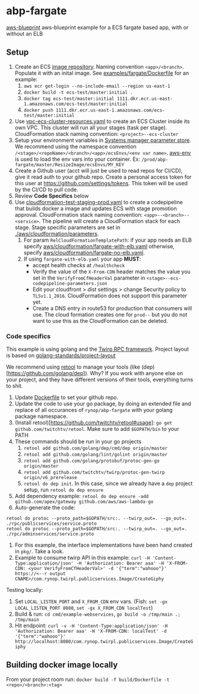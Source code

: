 # abp-fargate

[aws-blueprint](https://github.com/rynop/aws-blueprint) aws-blueprint example for a ECS fargate based app, with or without an ELB

## Setup

1. Create an ECS [image repository](https://console.aws.amazon.com/ecs/home?region=us-east-1#/repositories).  Naming convention `<app>/<branch>`. Populate it with an inital image. See [examples/fargate/Dockerfile](examples/fargate/Dockerfile) for an example:
    1. `aws ecr get-login --no-include-email --region us-east-1`
    1. `docker build -t ecs-test/master:initial .`
    1. `docker tag ecs-test/master:initial 1111.dkr.ecr.us-east-1.amazonaws.com/ecs-test/master:initial`
    1. `docker push 1111.dkr.ecr.us-east-1.amazonaws.com/ecs-test/master:initial`
1. Use [vpc-ecs-cluster-resources.yaml](./aws/cloudformation/vpc-ecs-cluster-resources.yaml) to create an ECS Cluster inside its own VPC. This cluster will run all your stages (task per stage). CloudFormation stack naming convention: `<project>--ecs-cluster`
1. Setup your environment variables in [Systems manager parameter store](https://console.aws.amazon.com/systems-manager/parameters).  We recommend using the namespace convention `/<stage>/<repoName>/<branch>/<app>/ecsEnvs/<env var name>`. [aws-env](https://github.com/Droplr/aws-env) is used to load the env vars into your container.  Ex: `/prod/abp-fargate/master/ResizeImage/ecsEnvs/MY_KEY`
1.  Create a Github user (acct will just be used to read repos for CI/CD), give it read auth to your github repo.  Create a personal access token for this user at https://github.com/settings/tokens.  This token will be used by the CI/CD to pull code.
1.  Review **Code Specifics** below
1. Use [cloudformation-test-staging-prod.yaml](/pipelines/cicd/cloudformation-test-staging-prod.yaml) to create a codepipeline that builds docker a image and updates ECS with stage promotion approval. CloudFormation stack naming convention: `<app>--<branch>--<service>`.  The pipeline will create a CloudFormation stack for each stage.  Stage specific parameters are set in [./aws/cloudformation/parameters](./aws/cloudformation/parameters/).
    1. For param `RelCloudFormationTemplatePath`: if your app needs an ELB specify [aws/cloudformation/fargate-with-elb.yaml](./aws/cloudformation/fargate-with-elb.yaml) otherwise, specify [aws/cloudformation/fargate-no-elb.yaml](./aws/cloudformation/fargate-no-elb.yaml). 
    1. If using `fargate-with-elb.yaml` your app **MUST**:
        * accept health checks at `/healthcheck`
        * Verify the value of the `X-From-CDN` header matches the value you set in the `VerifyFromCfHeaderVal` parameter in `<stage>--ecs-codepipeline-parameters.json` 
        * Edit your cloudfront > dist settings > change Security policy to `TLSv1.1_2016`.  CloudFormation does not support this parameter yet.
        * Create a DNS entry in route53 for production that consumers will use.  The cloud formation creates one for `prod--` but you do not want to use this as the CloudFormation can be deleted.

### Code specifics

This example is using golang and the [Twirp RPC framework](https://github.com/twitchtv/twirp).  Project layout is based on [golang-standards/project-layout](https://github.com/golang-standards/project-layout)

We recommend using [retool](https://github.com/twitchtv/retool) to manage your tools (like (dep)[https://github.com/golang/dep]).  Why?  If you work with anyone else on your project, and they have different versions of their tools, everything turns to shit.

1.  Update [Dockerfile](./build/Dockerfile) to set your github repo.
1.  Update the code to use your go package, by doing an extended file and replace of all occurances of `rynop/abp-fargate` with your golang package namespace.
1. (Install retool)[https://github.com/twitchtv/retool#usage]: `go get github.com/twitchtv/retool`. Make sure to add `$GOPATH/bin` to your PATH
1. These commands should be run in your go projects
    1.  `retool add github.com/golang/dep/cmd/dep origin/master`
    1.  `retool add github.com/golang/lint/golint origin/master`
    1.  `retool add github.com/golang/protobuf/protoc-gen-go origin/master`
    1.  `retool add github.com/twitchtv/twirp/protoc-gen-twirp origin/v6_prerelease`    
    1.  `retool do dep init`.  In this case, since we already have a `dep` project setup, run `retool do dep ensure`
1. Add dependency example: `retool do dep ensure -add github.com/apex/gateway github.com/aws/aws-lambda-go`
1.  Auto-generate the code:
```
retool do protoc --proto_path=$GOPATH/src:. --twirp_out=. --go_out=. ./rpc/publicservices/service.proto 
retool do protoc --proto_path=$GOPATH/src:. --twirp_out=. --go_out=. ./rpc/adminservices/service.proto 
```    
1. For this example, the interface implementations have been hand created in `pkg/`. Take a look.
1. Example to consume twirp API in this example: `curl -H 'Content-Type:application/json' -H 'Authorization: Bearer aaa' -H 'X-FROM-CDN: <your VerifyFromCfHeaderVal>' -d '{"term":"wahooo"}' https://<--r output CNAME>/com.rynop.twirpl.publicservices.Image/CreateGiphy`

Testing locally:
1.  Set `LOCAL_LISTEN_PORT` and `X_FROM_CDN` env vars. (Fish: `set -gx LOCAL_LISTEN_PORT 8080`, `set -gx X_FROM_CDN localTest`)
1.  Build & run: `cd cmd/example-webservices`, `go build -o /tmp/main .; /tmp/main`
1.  Hit endpoint: `curl -v -H 'Content-Type:application/json' -H 'Authorization: Bearer aaa' -H 'X-FROM-CDN: localTest' -d '{"term":"wahooo"}' http://localhost:8080/com.rynop.twirpl.publicservices.Image/CreateGiphy`


## Building docker image locally

From your project room run: `docker build -f build/Dockerfile -t <repo>/<branch>:<tag>`
